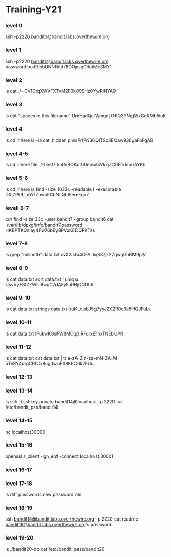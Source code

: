 # Training-Y21
### level 0
ssh -p2220 bandit0@bandit.labs.overthewire.org
### level 1
ssh -p2220 bandit1@bandit.labs.overthewire.org
password:boJ9jbbUNNfktd78OOpsqOltutMc3MY1
### level 2
ls
cat ./-
CV1DtqXWVFXTvM2F0k09SHz0YwRINYA9
### level 3
ls
cat "spaces in this filename"
UmHadQclWmgdLOKQ3YNgjWxGoRMb5luK
### level 4
ls
cd inhere
ls -la
cat \.hidden
pIwrPrtPN36QITSp3EQaw936yaFoFgAB
### level 4-5
ls
cd inhere
file ./-file07
koReBOKuIDDepwhWk7jZC0RTdopnAYKh
### level 5-6
 ls
 cd inhere
 ls
 find -size 1033c -readable ! -executable
 DXjZPULLxYr17uwoI01bNLQbtFemEgo7
 ### levell 6-7
 cd/
 find -size 33c -user bandit7 -group bandit6
 cat ./var/lib/dpkg/info/bandit7.password
 HKBPTKQnIay4Fw76bEy8PVxKEDQRKTzs
 ### level 7-8
 ls
 grep "milionth" data.txt
 cvX2JJa4CFALtqS87jk27qwqGhBM9plV
 ### level 8-9
 ls
 cat data.txt
 sort data.txt | uniq u
 UsvVyFSfZZWbi6wgC7dAFyFuR6jQQUhR
 ### level 9-10
 ls
 cat data.txt
 strings data.txt
 truKLdjsbJ5g7yyJ2X2R0o3a5HQJFuLk
 ### level 10-11
 ls
 cat data.txt
 IFukwKGsFW8MOq3IRFqrxE1hxTNEbUPR
 ### level 11-12
 ls
 cat data.txt
 cat data.txt | tr a-zA-Z n-za-mN-ZA-M
 5Te8Y4drgCRfCx8ugdwuEX8KFC6k2EUu
 ### level 12-13
 ### level 13-14
 ls
 ssh -i sshkey.private bandit14@localhost -p 2220
 cat /etc/bandit_pss/bandit14
 ### level 14-15
 nc localhost30000
 ### level 15-16
 openssl s_client -ign_eof -connect localhost:30001
 ### level 16-17
 ### level 17-18
 ls
 diff passwords.new password.old
 ### level 18-19
 ssh bandit18@bandit.labs.overthewire.org -p 2220 cat readme
bandit18@bandit.labs.overthewire.org's password:
### level 19-20
ls
./bandit20-do cat /etc/bandit_pass/bandit20
 
 
 
 
 

